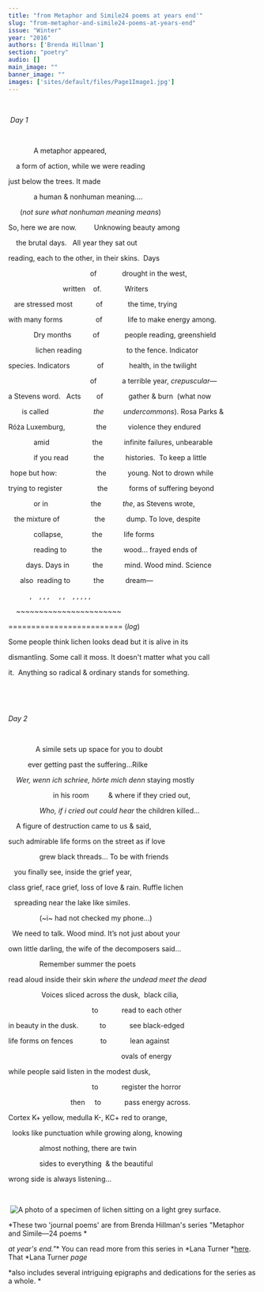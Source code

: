 ```yaml
---
title: "from Metaphor and Simile24 poems at years end'"
slug: "from-metaphor-and-simile24-poems-at-years-end"
issue: "Winter"
year: "2016"
authors: ['Brenda Hillman']
section: "poetry"
audio: []
main_image: ""
banner_image: ""
images: ['sites/default/files/Page1Image1.jpg']
---
```

 

  *Day 1*

  

               A metaphor appeared,

      a form of action, while we were reading

 just below the trees. It made

               a human & nonhuman meaning....

        (*not sure what nonhuman meaning means*)

 So, here we are now.         Unknowing beauty among

      the brutal days.   All year they sat out

 reading, each to the other, in their skins.  Days

                                           of             drought in the west,

                             written    of.            Writers

     are stressed most            of             the time, trying

 with many forms                 of             life to make energy among.

               Dry months           of             people reading, greenshield

                lichen reading                       to the fence. Indicator

  species. Indicators              of             health, in the twilight

                                           of             a terrible year, *crepuscular*—

 a Stevens word.   Acts        of             gather & burn  (what now

         is called                       *the          undercommons*). Rosa Parks &

 Róża Luxemburg,                the           violence they endured

               amid                      the           infinite failures, unbearable

               if you read             the           histories.  To keep a little

  hope but how:                    the           young. Not to drown while

 trying to register                  the           forms of suffering beyond

               or in                      the           *the*, as Stevens wrote,

     the mixture of                  the           dump. To love, despite

               collapse,               the           life forms

               reading to             the           wood... frayed ends of

           days. Days in            the           mind. Wood mind. Science

        also  reading to            the           dream—

             ,    , , ,     , ,    , , , , ,

     ~~~~~~~~~~~~~~~~~~~~~~~

 ========================= (*log*)

 Some people think lichen looks dead but it is alive in its

 dismantling. Some call it moss. It doesn't matter what you call

 it.  Anything so radical & ordinary stands for something.

  

  

 *Day 2*

  

               A simile sets up space for you to doubt

            ever getting past the suffering...Rilke

      *Wer, wenn ich schriee, hörte mich denn* staying mostly

                        in his room          & where if they cried out,

                 *Who, if i cried out could hear* the children killed...

      A figure of destruction came to us & said,

 such admirable life forms on the street as if love

                 grew black threads... To be with friends

    you finally see, inside the grief year,

 class grief, race grief, loss of love & rain. Ruffle lichen

    spreading near the lake like similes.

                 (~i~ had not checked my phone...)

   We need to talk. Wood mind. It’s not just about your

 own little darling, the wife of the decomposers said...

                 Remember summer the poets

 read aloud inside their skin *where the undead meet the dead*

                   Voices sliced across the dusk,  black cilia,

                                             to            read to each other

 in beauty in the dusk.           to            see black-edged

 life forms on fences              to            lean against

                                                            ovals of energy

 while people said listen in the modest dusk,

                                             to            register the horror

                                 then     to            pass energy across.

 Cortex K+ yellow, medulla K-, KC+ red to orange,

    looks like punctuation while growing along, knowing

                 almost nothing, there are twin

                 sides to everything  & the beautiful

 wrong side is always listening...

  

  ![A photo of a specimen of lichen sitting on a light grey surface. ](../../../../media/sites/default/files/Page1Image1.jpg)  
  
  


 *These two 'journal poems' are from Brenda Hillman's series "Metaphor and Simile—24 poems *

 *at year's end."** You can read more from this series in *Lana Turner *[here](http://www.lanaturnerjournal.com/home-8/from-metaphor-simile-journal-poems-at-year-s-end). That *Lana Turner *page*

 *also includes several intriguing epigraphs and dedications for the series as a whole. *

